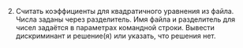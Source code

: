 2. Считать коэффициенты для квадратичного уравнения из файла. Числа заданы через разделитель. Имя файла и разделитель для чисел задаётся в параметрах командной строки. Вывести дискриминант и решение(я) или указать, что решения нет.